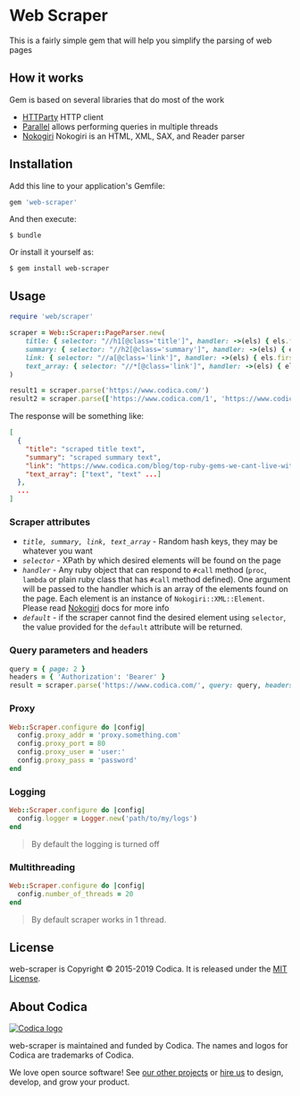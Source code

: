 # Web Scraper

This is a fairly simple gem that will help you simplify the parsing of web pages

## How it works

Gem is based on several libraries that do most of the work
- [HTTParty](https://github.com/jnunemaker/httparty) HTTP client
- [Parallel](https://github.com/grosser/parallel) allows performing queries in multiple threads
- [Nokogiri](https://github.com/sparklemotion/nokogiri) Nokogiri is an HTML, XML, SAX, and Reader parser

## Installation

Add this line to your application's Gemfile:

```ruby
gem 'web-scraper'
```

And then execute:

    $ bundle

Or install it yourself as:

    $ gem install web-scraper

## Usage

```ruby
require 'web/scraper'

scraper = Web::Scraper::PageParser.new(
    title: { selector: "//h1[@class='title']", handler: ->(els) { els.first.text }, default: 'Ruby' },
    summary: { selector: "//h2[@class='summary']", handler: ->(els) { els.first.text } },
    link: { selector: "//a[@class='link']", handler: ->(els) { els.first['href'] } },
    text_array: { selector: "//*[@class='link']", handler: ->(els) { els.map(&:text) } }
)

result1 = scraper.parse('https://www.codica.com/')
result2 = scraper.parse(['https://www.codica.com/1', 'https://www.codica.com/2'])
```
The response will be something like:
```json
[
  {
    "title": "scraped title text",
    "summary": "scraped summary text",
    "link": "https://www.codica.com/blog/top-ruby-gems-we-cant-live-without/",
    "text_array": ["text", "text" ...]
  },
  ...
]
```

### Scraper attributes

- *`title, summary, link, text_array`* - Random hash keys, they may be whatever you want
- *`selector`* - XPath by which desired elements will be found on the page
- *`handler`* - Any ruby object that can respond to `#call` method (`proc`, `lambda` or plain ruby class that has `#call` method defined). One argument will be passed to the handler which is an array of the elements found on the page. Each element is an instance of `Nokogiri::XML::Element`. Please read [Nokogiri](https://github.com/sparklemotion/nokogiri) docs for more info
- *`default`* - if the scraper cannot find the desired element using `selector`, the value provided for the `default` attribute will be returned.

### Query parameters and headers

```ruby
query = { page: 2 }
headers = { 'Authorization': 'Bearer' }
result = scraper.parse('https://www.codica.com/', query: query, headers: headers)
```

### Proxy

```ruby
Web::Scraper.configure do |config|
  config.proxy_addr = 'proxy.something.com'
  config.proxy_port = 80
  config.proxy_user = 'user:'
  config.proxy_pass = 'password'
end
```

### Logging

```ruby
Web::Scraper.configure do |config|
  config.logger = Logger.new('path/to/my/logs')
end
```
> By default the logging is turned off

### Multithreading

```ruby
Web::Scraper.configure do |config|
  config.number_of_threads = 20
end
```
> By default scraper works in 1 thread.

## License
web-scraper is Copyright © 2015-2019 Codica. It is released under the [MIT License](https://opensource.org/licenses/MIT).

## About Codica

[![Codica logo](https://www.codica.com/assets/images/logo/logo.svg)](https://www.codica.com)

web-scraper is maintained and funded by Codica. The names and logos for Codica are trademarks of Codica.

We love open source software! See [our other projects](https://github.com/codica2) or [hire us](https://www.codica.com/) to design, develop, and grow your product.